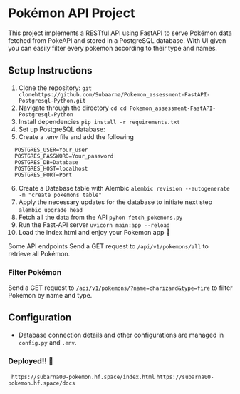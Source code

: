 # Pokémon API Project

This project implements a RESTful API using FastAPI to serve Pokémon data fetched from PokeAPI and stored in a PostgreSQL database.
With UI given you can easily filter every pokemon according to their type and names.
## Setup Instructions

1. Clone the repository:
```git clonehttps://github.com/Subaarna/Pokemon_assessment-FastAPI-Postgresql-Python.git ```
2. Navigate through the directory
``` cd cd Pokemon_assessment-FastAPI-Postgresql-Python ```
3. Install dependencies
``` pip install -r requirements.txt ```
4. Set up PostgreSQL database:
5. Create a .env file and add the following
```plaintext
  POSTGRES_USER=Your_user
  POSTGRES_PASSWORD=Your_password
  POSTGRES_DB=Database
  POSTGRES_HOST=localhost
  POSTGRES_PORT=Port
  ```
6. Create a Database table with Alembic
``` alembic revision --autogenerate -m "create pokemons table" ```
7. Apply the necessary updates for the database to initiate next step
``` alembic upgrade head ```
8. Fetch all the data from the API
``` pyhon fetch_pokemons.py ```
9. Run the Fast-API server
``` uvicorn main:app --reload ```
10. Load the index.html and enjoy your Pokemon app 🤙

Some API endpoints
Send a GET request to `/api/v1/pokemons/all` to retrieve all Pokémon.

### Filter Pokémon

Send a GET request to `/api/v1/pokemons/?name=charizard&type=fire` to filter Pokémon by name and type.

## Configuration

- Database connection details and other configurations are managed in `config.py` and `.env`.
### Deployed!! 🚀
``` https://subarna00-pokemon.hf.space/index.html```
``` https://subarna00-pokemon.hf.space/docs ```

